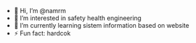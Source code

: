 - 👋 Hi, I’m @namrm
- 👀 I’m interested in safety health engineering
- 🌱 I’m currently learning sistem information based on website
- ⚡ Fun fact: hardcok

<!---
namrm/namrm is a ✨ special ✨ repository because its `README.md` (this file) appears on your GitHub profile.
You can click the Preview link to take a look at your changes.
--->
